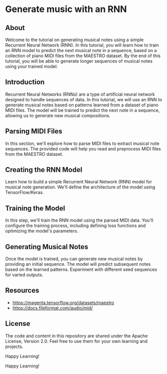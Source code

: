 #  Generate music with an RNN

## About

Welcome to the tutorial on generating musical notes using a simple Recurrent Neural Network (RNN). In this tutorial, you will learn how to train an RNN model to predict the next musical note in a sequence, based on a collection of piano MIDI files from the MAESTRO dataset. By the end of this tutorial, you will be able to generate longer sequences of musical notes using your trained model.

## Introduction

Recurrent Neural Networks (RNNs) are a type of artificial neural network designed to handle sequences of data. In this tutorial, we will use an RNN to generate musical notes based on patterns learned from a dataset of piano MIDI files. The model will be trained to predict the next note in a sequence, allowing us to generate new musical compositions.

## Parsing MIDI Files
In this section, we'll explore how to parse MIDI files to extract musical note sequences. The provided code will help you read and preprocess MIDI files from the MAESTRO dataset.

## Creating the RNN Model
Learn how to build a simple Recurrent Neural Network (RNN) model for musical note generation. We'll define the architecture of the model using TensorFlow/Keras.

## Training the Model
In this step, we'll train the RNN model using the parsed MIDI data. You'll configure the training process, including defining loss functions and optimizing the model's parameters.

## Generating Musical Notes
Once the model is trained, you can generate new musical notes by providing an initial sequence. The model will predict subsequent notes based on the learned patterns. Experiment with different seed sequences for varied outputs.

## Resources
- https://magenta.tensorflow.org/datasets/maestro
- https://docs.fileformat.com/audio/mid/

## License

The code and content in this repository are shared under the Apache License, Version 2.0. Feel free to use them for your own learning and projects.

Happy Learning!

Happy Learning!

